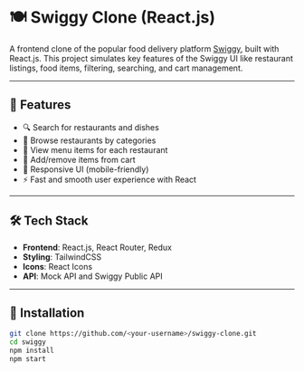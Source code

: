 # 🍽️ Swiggy Clone (React.js)

A frontend clone of the popular food delivery platform [Swiggy](https://www.swiggy.com), built with React.js. This project simulates key features of the Swiggy UI like restaurant listings, food items, filtering, searching, and cart management.

---

## 🚀 Features

- 🔍 Search for restaurants and dishes
- 🏪 Browse restaurants by categories
- 🍔 View menu items for each restaurant
- 🛒 Add/remove items from cart
- 📱 Responsive UI (mobile-friendly)
- ⚡ Fast and smooth user experience with React

---

## 🛠️ Tech Stack

- **Frontend**: React.js, React Router, Redux
- **Styling**:  TailwindCSS 
- **Icons**: React Icons
- **API**: Mock API and Swiggy Public API 

---

## 🔧 Installation

```bash
git clone https://github.com/<your-username>/swiggy-clone.git
cd swiggy
npm install
npm start
